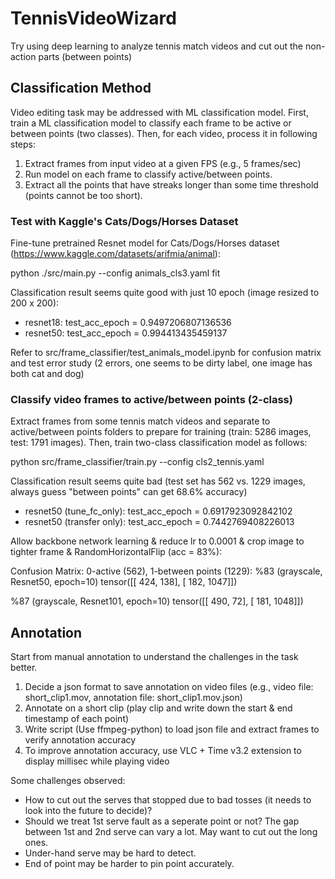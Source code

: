 # TennisVideoWizard
Try using deep learning to analyze tennis match videos and cut out the non-action parts (between points)

## Classification Method

Video editing task may be addressed with ML classification model. First, train a ML classification model to classify each frame to be active or between points (two classes). Then, for each video, process it in following steps:

1. Extract frames from input video at a given FPS (e.g., 5 frames/sec)
2. Run model on each frame to classify active/between points. 
3. Extract all the points that have streaks longer than some time threshold (points cannot be too short).

### Test with Kaggle's Cats/Dogs/Horses Dataset

Fine-tune pretrained Resnet model for Cats/Dogs/Horses dataset (https://www.kaggle.com/datasets/arifmia/animal):

python ./src/main.py --config animals_cls3.yaml fit

Classification result seems quite good with just 10 epoch (image resized to 200 x 200):
- resnet18: test_acc_epoch = 0.9497206807136536
- resnet50: test_acc_epoch = 0.994413435459137

Refer to src/frame_classifier/test_animals_model.ipynb for confusion matrix and test error study (2 errors, one seems to be dirty label, one image has both cat and dog)

### Classify video frames to active/between points (2-class)

Extract frames from some tennis match videos and separate to active/between points folders to prepare for training (train: 5286 images, test: 1791 images). Then, train two-class classification model as follows:

python src/frame_classifier/train.py --config cls2_tennis.yaml

Classification result seems quite bad (test set has 562 vs. 1229 images, always guess "between points" can get 68.6% accuracy)
- resnet50 (tune_fc_only):  test_acc_epoch = 0.6917923092842102
- resnet50 (transfer only): test_acc_epoch = 0.7442769408226013

Allow backbone network learning & reduce lr to 0.0001 & crop image to tighter frame & RandomHorizontalFlip (acc = 83%):

Confusion Matrix: 0-active (562), 1-between points (1229):
%83 (grayscale, Resnet50, epoch=10)
tensor([[ 424,  138],
        [ 182, 1047]])

%87 (grayscale, Resnet101, epoch=10)
tensor([[ 490,   72],
        [ 181, 1048]])

## Annotation

Start from manual annotation to understand the challenges in the task better.

1. Decide a json format to save annotation on video files (e.g., video file: short_clip1.mov, annotation file: short_clip1.mov.json)
2. Annotate on a short clip (play clip and write down the start & end timestamp of each point)
3. Write script (Use ffmpeg-python) to load json file and extract frames to verify annotation accuracy
4. To improve annotation accuracy, use VLC + Time v3.2 extension to display millisec while playing video

Some challenges observed:
- How to cut out the serves that stopped due to bad tosses (it needs to look into the future to decide)?
- Should we treat 1st serve fault as a seperate point or not? The gap between 1st and 2nd serve can vary a lot. May want to cut out the long ones.
- Under-hand serve may be hard to detect.
- End of point may be harder to pin point accurately.

